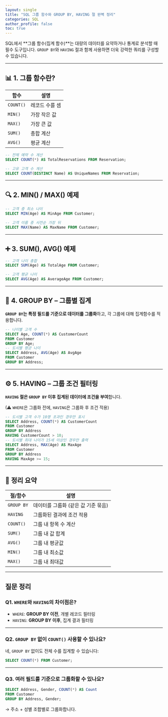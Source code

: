 ```yaml
---
layout: single
title: "SQL 그룹 함수와 GROUP BY, HAVING 절 완벽 정리"
categories: SQL
author_profile: false
toc: true
---
```


SQL에서 **그룹 함수(집계 함수)**는 대량의 데이터를 요약하거나 통계로 분석할 때 필수 도구입니다. `GROUP BY`와 `HAVING` 절과 함께 사용하면 더욱 강력한 쿼리를 구성할 수 있습니다.

------

## 📊 1. 그룹 함수란?

| 함수      | 설명           |
| --------- | -------------- |
| `COUNT()` | 레코드 수를 셈 |
| `MIN()`   | 가장 작은 값   |
| `MAX()`   | 가장 큰 값     |
| `SUM()`   | 총합 계산      |
| `AVG()`   | 평균 계산      |

```sql
-- 전체 예약 수 계산
SELECT COUNT(*) AS TotalReservations FROM Reservation;

-- 고유 고객 수 계산
SELECT COUNT(DISTINCT Name) AS UniqueNames FROM Reservation;
```

------

## 🔍 2. MIN() / MAX() 예제

```sql
-- 고객 중 최소 나이
SELECT MIN(Age) AS MinAge FROM Customer;

-- 고객 이름 중 사전순 가장 뒤
SELECT MAX(Name) AS MaxName FROM Customer;
```

------

## ➕ 3. SUM(), AVG() 예제

```sql
-- 고객 나이 총합
SELECT SUM(Age) AS TotalAge FROM Customer;

-- 고객 평균 나이
SELECT AVG(Age) AS AverageAge FROM Customer;
```

------

## 📂 4. GROUP BY – 그룹별 집계

**`GROUP BY`는 특정 필드를 기준으로 데이터를 그룹화**하고, 각 그룹에 대해 집계함수를 적용합니다.

```sql
-- 나이별 고객 수
SELECT Age, COUNT(*) AS CustomerCount
FROM Customer
GROUP BY Age;
-- 도시별 평균 나이
SELECT Address, AVG(Age) AS AvgAge
FROM Customer
GROUP BY Address;
```

------

## ⚙️ 5. HAVING – 그룹 조건 필터링

**`HAVING` 절은 `GROUP BY` 이후 집계된 데이터에 조건을 부여**합니다.

(⚠ `WHERE`은 그룹화 전에, `HAVING`은 그룹화 후 조건 적용)

```sql
-- 도시별 고객 수가 10명 초과인 경우만 표시
SELECT Address, COUNT(*) AS CustomerCount
FROM Customer
GROUP BY Address
HAVING CustomerCount > 10;
-- 도시별 최대 나이가 15세 이상인 경우만 출력
SELECT Address, MAX(Age) AS MaxAge
FROM Customer
GROUP BY Address
HAVING MaxAge >= 15;
```

------

## 🧠 정리 요약

| 절/함수    | 설명                                |
| ---------- | ----------------------------------- |
| `GROUP BY` | 데이터를 그룹화 (같은 값 기준 묶음) |
| `HAVING`   | 그룹화된 결과에 조건 적용           |
| `COUNT()`  | 그룹 내 항목 수 계산                |
| `SUM()`    | 그룹 내 값 합계                     |
| `AVG()`    | 그룹 내 평균값                      |
| `MIN()`    | 그룹 내 최소값                      |
| `MAX()`    | 그룹 내 최대값                      |

------

## 질문 정리

### Q1. `WHERE`와 `HAVING`의 차이점은?

- `WHERE`: **GROUP BY 이전**, 개별 레코드 필터링
- `HAVING`: **GROUP BY 이후**, 집계 결과 필터링

------

### Q2. `GROUP BY` 없이 `COUNT()` 사용할 수 있나요?

네, `GROUP BY` 없이도 전체 수를 집계할 수 있습니다:

```sql
SELECT COUNT(*) FROM Customer;
```

------

### Q3. 여러 필드를 기준으로 그룹화할 수 있나요?

```sql
SELECT Address, Gender, COUNT(*) AS Count
FROM Customer
GROUP BY Address, Gender;
```

→ 주소 + 성별 조합별로 그룹화합니다.
